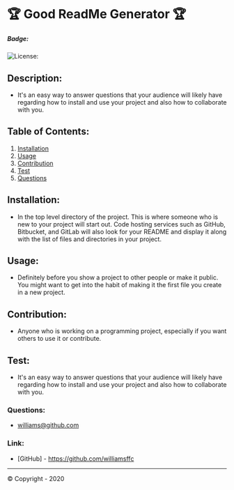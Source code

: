 
# 🏆 Good ReadMe Generator 🏆

##### **Badge:**
![License: ](https://img.shields.io/badge/License-MIT-green)


## **Description:**
* It's an easy way to answer questions that your audience will likely have regarding how to install and use your project and also how to collaborate with you.

## **Table of Contents:**
1. [Installation](#installation)
2. [Usage](#usage)
3. [Contribution](#contribution)
4. [Test](#test)
5. [Questions](#questions)

## **Installation:**
* In the top level directory of the project. This is where someone who is new to your project will start out. Code hosting services such as GitHub, Bitbucket, and GitLab will also look for your README and display it along with the list of files and directories in your project.

## **Usage:**
* Definitely before you show a project to other people or make it public. You might want to get into the habit of making it the first file you create in a new project.

## **Contribution:**
* Anyone who is working on a programming project, especially if you want others to use it or contribute.

## **Test:**
* It's an easy way to answer questions that your audience will likely have regarding how to install and use your project and also how to collaborate with you.

### **Questions:**
* williams@github.com

### **Link:**
* [GitHub] - https://github.com/williamsffc

-------------
© Copyright - 2020

